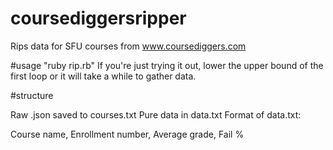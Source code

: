# coursediggersripper
Rips data for SFU courses from www.coursediggers.com 

#usage
"ruby rip.rb"
If you're just trying it out, lower the upper bound of the first loop or it will take a while to gather data.

#structure

Raw .json saved to courses.txt
Pure data in data.txt
Format of data.txt:

Course name, Enrollment number, Average grade, Fail %



